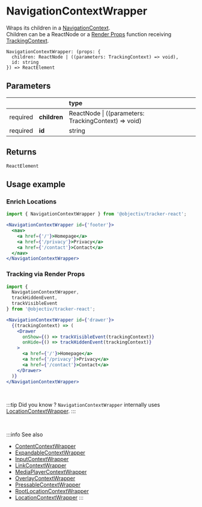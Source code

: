 # NavigationContextWrapper

Wraps its children in a [NavigationContext](/taxonomy/reference/location-contexts/NavigationContext.md).  
Children can be a ReactNode or a [Render Props](https://reactjs.org/docs/render-props.html#using-props-other-than-render) function receiving [TrackingContext](/tracking/react/api-reference/common/providers/TrackingContext.md).

```tsx
NavigationContextWrapper: (props: {
  children: ReactNode | ((parameters: TrackingContext) => void),
  id: string
}) => ReactElement
```

## Parameters
|          |              | type                                                     |
|:--------:|:-------------|:---------------------------------------------------------|
| required | **children** | ReactNode &vert; ((parameters: TrackingContext) => void) |
| required | **id**       | string                                                   |

## Returns
`ReactElement`

## Usage example

### Enrich Locations

```jsx
import { NavigationContextWrapper } from '@objectiv/tracker-react';
```

```jsx
<NavigationContextWrapper id={'footer'}>
  <nav>
    <a href={'/'}>Homepage</a>
    <a href={'/privacy'}>Privacy</a>
    <a href={'/contact'}>Contact</a>
  </nav>
</NavigationContextWrapper>
```

### Tracking via Render Props

```jsx
import { 
  NavigationContextWrapper, 
  trackHiddenEvent,
  trackVisibleEvent 
} from '@objectiv/tracker-react';
```

```jsx
<NavigationContextWrapper id={'drawer'}>
  {(trackingContext) => (
    <Drawer
      onShow={() => trackVisibleEvent(trackingContext)}
      onHide={() => trackHiddenEvent(trackingContext)}
    >
      <a href={'/'}>Homepage</a>
      <a href={'/privacy'}>Privacy</a>
      <a href={'/contact'}>Contact</a>
    </Drawer>
  )}
</NavigationContextWrapper>
```

<br />

:::tip Did you know ?
`NavigationContextWrapper` internally uses [LocationContextWrapper](/tracking/react/api-reference/locationWrappers/LocationContextWrapper.md).
:::

<br />

:::info See also
- [ContentContextWrapper](/tracking/react/api-reference/locationWrappers/ContentContextWrapper.md)
- [ExpandableContextWrapper](/tracking/react/api-reference/locationWrappers/ExpandableContextWrapper.md)
- [InputContextWrapper](/tracking/react/api-reference/locationWrappers/InputContextWrapper.md)
- [LinkContextWrapper](/tracking/react/api-reference/locationWrappers/LinkContextWrapper.md)
- [MediaPlayerContextWrapper](/tracking/react/api-reference/locationWrappers/MediaPlayerContextWrapper.md)
- [OverlayContextWrapper](/tracking/react/api-reference/locationWrappers/OverlayContextWrapper.md)
- [PressableContextWrapper](/tracking/react/api-reference/locationWrappers/PressableContextWrapper.md)
- [RootLocationContextWrapper](/tracking/react/api-reference/locationWrappers/RootLocationContextWrapper.md)
- [LocationContextWrapper](/tracking/react/api-reference/locationWrappers/LocationContextWrapper.md)
:::
